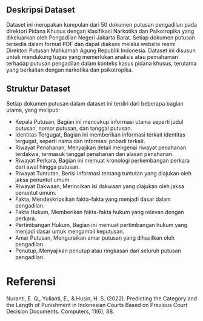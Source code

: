 ## Deskripsi Dataset
Dataset ini merupakan kumpulan dari 50 dokumen putusan pengadilan pada direktori Pidana Khusus dengan klasifikasi Narkotika dan Psikotropika yang dikeluarkan oleh Pengadilan Negeri Jakarta Barat. Setiap dokumen putusan tersedia dalam format PDF dan dapat diakses melalui website resmi Direktori Putusan Mahkamah Agung Republik Indonesia.
Dataset ini disusun untuk mendukung tugas yang memerlukan analisis atau pemahaman terhadap putusan pengadilan dalam konteks kasus pidana khusus, terutama yang berkaitan dengan narkotika dan psikotropika.


## Struktur Dataset
Setiap dokumen putusan dalam dataset ini terdiri dari beberapa bagian utama, yang meliputi:
- Kepala Putusan,
  Bagian ini mencakup informasi utama seperti judul putusan, nomor putusan, dan tanggal putusan.
- Identitas Tergugat,
  Bagian ini memberikan informasi terkait identitas tergugat, seperti nama dan informasi pribadi terkait.
- Riwayat Penahanan,
  Menyajikan detail mengenai riwayat penahanan terdakwa, termasuk tanggal penahanan dan alasan penahanan.
- Riwayat Perkara,
  Bagian ini memuat kronologi perkembangan perkara dari awal hingga putusan.
- Riwayat Tuntutan,
  Berisi informasi tentang tuntutan yang diajukan oleh jaksa penuntut umum.
- Riwayat Dakwaan,
  Merincikan isi dakwaan yang diajukan oleh jaksa penuntut umum.
- Fakta,
  Mendeskripsikan fakta-fakta yang menjadi dasar dalam pengadilan.
- Fakta Hukum,
  Memberikan fakta-fakta hukum yang relevan dengan perkara.
- Pertimbangan Hukum,
  Bagian ini memuat pertimbangan hukum yang menjadi dasar untuk mengambil keputusan.
- Amar Putusan,
  Menguraikan amar putusan yang dihasilkan oleh pengadilan.
- Penutup,
  Menyajikan penutup atau ringkasan dari seluruh putusan pengadilan.

# Referensi
Nuranti, E. Q., Yulianti, E., & Husin, H. S. (2022). Predicting the Category and the Length of Punishment in Indonesian Courts Based on Previous Court Decision Documents. Computers, 11(6), 88.
